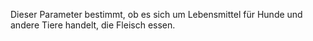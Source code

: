 Dieser Parameter bestimmt, ob es sich um Lebensmittel für Hunde und andere Tiere handelt, die Fleisch essen.